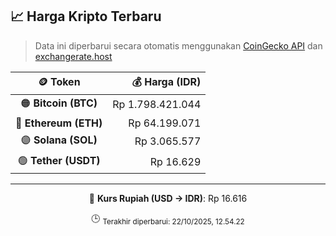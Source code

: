 

<!-- HARGA_KRIPTO -->
## 📈 Harga Kripto Terbaru

> Data ini diperbarui secara otomatis menggunakan [CoinGecko API](https://www.coingecko.com/) dan [exchangerate.host](https://exchangerate.host/)

<div align="center">

| 🪙 Token | 💰 Harga (IDR) |
|:------:|---------------:|
| 🟠 **Bitcoin (BTC)**   | Rp 1.798.421.044 |
| 🔵 **Ethereum (ETH)**  | Rp 64.199.071 |
| 🟣 **Solana (SOL)**    | Rp 3.065.577 |
| 🟢 **Tether (USDT)**   | Rp 16.629 |

---

💱 **Kurs Rupiah (USD → IDR)**: Rp 16.616

🕒 <sub>Terakhir diperbarui: 22/10/2025, 12.54.22</sub>

</div>
<!-- /HARGA_KRIPTO -->